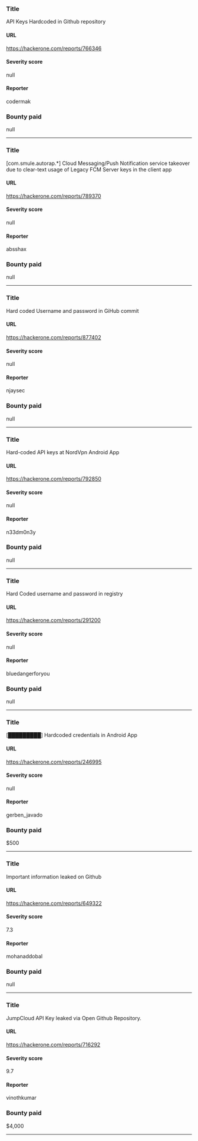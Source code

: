 ### Title
API Keys Hardcoded in Github repository
#### URL 
https://hackerone.com/reports/766346
#### Severity score
null
#### Reporter 
codermak
### Bounty paid
null


---


### Title
[com.smule.autorap.*] Cloud Messaging/Push Notification service takeover due to clear-text usage of Legacy FCM Server keys in the client app 
#### URL 
https://hackerone.com/reports/789370
#### Severity score
null
#### Reporter 
absshax
### Bounty paid
null


---


### Title
Hard coded Username and password in GiHub commit
#### URL 
https://hackerone.com/reports/877402
#### Severity score
null
#### Reporter 
njaysec
### Bounty paid
null


---


### Title
Hard-coded API keys at NordVpn Android App
#### URL 
https://hackerone.com/reports/792850
#### Severity score
null
#### Reporter 
n33dm0n3y
### Bounty paid
null


---


### Title
Hard Coded username and password in registry
#### URL 
https://hackerone.com/reports/291200
#### Severity score
null
#### Reporter 
bluedangerforyou
### Bounty paid
null


---


### Title
[█████████] Hardcoded credentials in Android App
#### URL 
https://hackerone.com/reports/246995
#### Severity score
null
#### Reporter 
gerben_javado
### Bounty paid
$500


---


### Title
Important information leaked on Github
#### URL 
https://hackerone.com/reports/649322
#### Severity score
7.3
#### Reporter 
mohanaddobal
### Bounty paid
null


---


### Title
JumpCloud API Key leaked via Open Github Repository.
#### URL 
https://hackerone.com/reports/716292
#### Severity score
9.7
#### Reporter 
vinothkumar
### Bounty paid
$4,000


---


